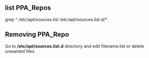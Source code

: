 ## list PPA_Repos

grep ^ /etc/apt/sources.list /etc/apt/sources.list.d/*

## Removing PPA_Repo

Go to **/etc/apt/sources.list.d** directory and edit filename.list or delete unwanted files
